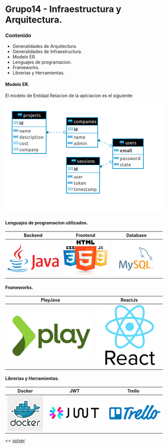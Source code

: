 # Grupo14 - Infraestructura y Arquitectura.

### Contenido
- Generalidades de Arquitectura.
- Generalidades de Infraestructura.
- Modelo ER.
- Lenguajes de programacion.
- Frameworks.
- Librerias y Herramientas.

#### Modelo ER.

El modelo de Entidad Relacion de la aplciacion es el siguiente:

![diagrama ER](images/diagram-ER.png)


#### Lenguajes de programacion utilizados.

| Backend                      | Frontend                       | Database                              |
|------------------------------|--------------------------------|---------------------------------------|
|![java](images/java-logo.png) |![web](images/css-html-js.jpeg) |![database](images/mysql-logo.png)|

#### Frameworks.

| PlayJava                          | ReactJs                              |
|-----------------------------------|--------------------------------------|
|![play](images/play-logo.png)      | ![react](images/react-logo.png)      |

#### Librerias y Herramientas.

| Docker                           | JWT                        | Trello                           |
|----------------------------------|----------------------------|----------------------------------|
|![Docker](images/docker-logo.jpg) |![jwt](images/jwt-logo.png) |![trello](images/trello-logo.png) |


\<\< [volver](../README.md)
